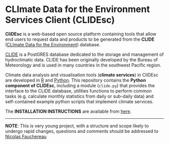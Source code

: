 # CLImate Data for the Environment Services Client (CLIDEsc)

**CliDEsc** is a web-based open source platform containing tools that allow end users to request data and products to be generated from the **CLIDE** ([CLImate Data for the Environment](http://www.bom.gov.au/climate/pacific/about-clide.shtml)) database.

[CLIDE](http://www.bom.gov.au/climate/pacific/about-clide.shtml) is a PostGRES database dedicated to the storage and management of hydroclimatic data. CLIDE has been originally developed by the Bureau of Meteorology and is used in many countries in the southwest Pacific region.

Climate data analysis and visualisation tools (**climate services**) in CliDEsc are developed in [R](http://www.r-project.org/) and [Python](www.python.org).
This repository contains the **Python component of CLIDEsc**, including a module (`clide.py`) that provides the interface to the CLIDE database, utilities functions
to perform common tasks (e.g. calculate monthly statistics from daily or sub-daily data) and self-contained example python scripts that implement
climate services.

The **INSTALLATION INSTRUCTIONS** are available from [here](https://github.com/nicolasfauchereau/clidesc/blob/master/INSTALL.md).


---
**NOTE**: This is very young project, with a structure and scope likely to undergo rapid changes, questions and comments should be addressed to [Nicolas Fauchereau](mailto:nicolas.fauchereau@niwa.co.nz)
